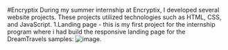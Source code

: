 #Encryptix
During my summer internship at Encryptix, I developed several website projects. These projects utilized technologies such as HTML, CSS, and JavaScript.
1.Landing page - this is my first project for the internship program where i had build the responsive landing page for the DreamTravels
samples:
![image](https://github.com/shaikh-sakir/Encryptix/assets/158321075/96f28b80-d0c5-4bd8-9728-d4e3c25cc182).


